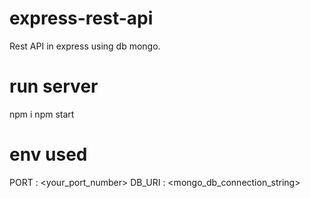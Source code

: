 # express-rest-api
Rest API in express using db mongo.

# run server
npm i
npm start

# env used 
PORT : <your_port_number>
DB_URI : <mongo_db_connection_string>
